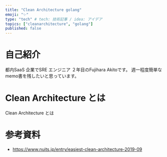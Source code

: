 ```yaml
---
title: "Clean Architecture golang"
emoji: "✨"
type: "tech" # tech: 技術記事 / idea: アイデア
topics: ["cleanarchitecture", "golang"]
published: false
---
```


# 自己紹介
都内SaaS 企業でSRE エンジニア ２年目のFujihara Akitoです。
週一程度簡単なmemo書を残したいと思っています。

# Clean Architecture とは
Clean Architecture とは

# 参考資料
- https://www.nuits.jp/entry/easiest-clean-architecture-2019-09
